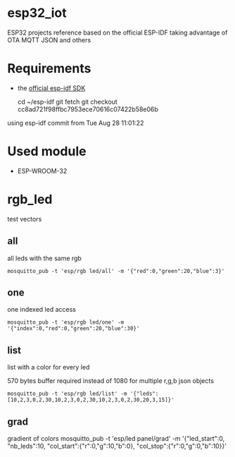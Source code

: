 # esp32_iot
ESP32 projects reference based on the official ESP-IDF taking advantage of OTA MQTT JSON and others

# Requirements
* the [official esp-idf SDK](https://github.com/espressif/esp-idf)

    cd ~/esp-idf
    git fetch
    git checkout cc8ad721f98ffbc7953ece70616c07422b58e06b

using esp-idf commit from Tue Aug 28 11:01:22

# Used module
* ESP-WROOM-32

# rgb_led
test vectors
## all
all leds with the same rgb

    mosquitto_pub -t 'esp/rgb led/all' -m '{"red":0,"green":20,"blue":3}'
## one
one indexed led access

    mosquitto_pub -t 'esp/rgb led/one' -m '{"index":0,"red":0,"green":20,"blue":30}'
## list
list with a color for every led

570 bytes buffer required instead of 1080 for multiple r,g,b json objects

    mosquitto_pub -t 'esp/rgb led/list' -m '{"leds":[10,2,3,0,2,30,10,2,3,0,2,30,10,2,3,0,2,30,20,3,15]}'
## grad
gradient of colors
    mosquitto_pub -t 'esp/led panel/grad' -m '{"led_start":0, "nb_leds":10, "col_start":{"r":0,"g":10,"b":0}, "col_stop":{"r":0,"g":0,"b":10}}'
